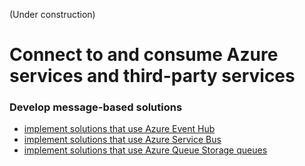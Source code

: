 (Under construction)
# Connect to and consume Azure services and third-party services

### Develop message-based solutions
* [implement solutions that use Azure Event Hub](https://docs.microsoft.com/en-us/learn/modules/enable-reliable-messaging-for-big-data-apps-using-event-hubs/1-introduction)
* [implement solutions that use Azure Service Bus](service_bus/)
* [implement solutions that use Azure Queue Storage queues](queue_storage/)

